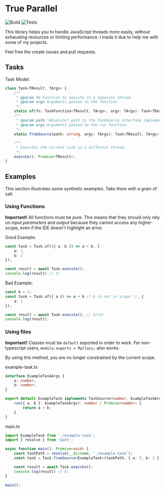 
# True Parallel

![Build](https://github.com/paulcosma97/true-parallel/workflows/build/badge.svg) ![Tests](https://github.com/paulcosma97/true-parallel/workflows/tests/badge.svg)

This library helps you to handle JavaScript threads more easily, without exhausting resources or limiting performance. I made it due to help me with some of my projects.

Feel free the create issues and pull requests.

## Tasks

Task Model:
```ts
class Task<TResult, TArgs> {
	/**
	 * @param fn Function to execute in a separate thread.
	 * @param args Arguments passed to the function.
	 */
	static of(fn: TaskFunction<TResult, TArgs>, args: TArgs): Task<TResult, TArgs>;
	/**
	 * @param path *Absolute* path to the TaskSource interface implementation. 
	 * @param args Arguments passed to the run function.
	 */
	static fromSource(path: string, args: TArgs): Task<TResult, TArgs>;

	/**
	 * Executes the current task in a different thread.
	 */
	execute(): Promise<TResult>;
}
```

## Examples

This section illustrates some synthetic examples. Take them with a grain of salt.

### Using Functions

**Important!**
All functions must be *pure*. This means that they should only rely on *input parameters* and *output* because they cannot access any higher scope, even if the IDE doesn't highlight an error.

Good Example:
```ts
const task = Task.of(({ a, b }) => a + b, {
	a: 1,
	b: 2
});

const result = await Task.execute();
console.log(result) // 3;
```
Bad Example:
```ts
const b = 2;
const task = Task.of({ a }) => a + b /* b is not in scope */, {
	a: 1
});

const result = await Task.execute(); // Error
console.log(result);
```

### Using files

**Important!**
Classes must be `default` exported in order to work. For non-typescript users, `module.exports = MyClass;` also works.

By using this method, you are no longer constrained by the current scope. 

example-task.ts
```ts
interface ExampleTaskArgs {
	a: number;
	b: number;
}

export default ExampleTask implements TaskSource<number, ExampleTaskArgs> {
	run({ a, b }: ExampleTaskArgs): number | Promise<number> {
		return a + b;
	}
}
```

main.ts
```ts
import ExampleTask from './example-task';
import { resolve } from 'path';

async function main(): Promise<void> {
	const taskPath = resolve(__dirname, './example-task');
	const task = Task.fromSource<ExampleTask>(taskPath, { a: 5, b: 3 });

	const result = await Task.execute();
	console.log(result) // 8;
}

main();
```




